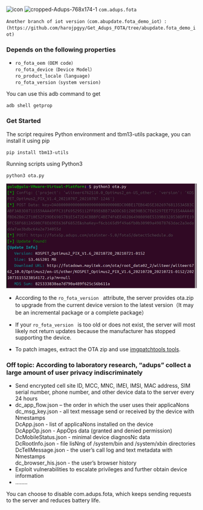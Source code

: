 ![icon](https://github.com/user-attachments/assets/e4436ac8-8583-4e6c-8258-eb4b96afbb59)
![cropped-Adups-768x174-1](https://github.com/user-attachments/assets/a0f9d6c0-a7ee-4ef0-9a35-be00e9983659)
`com.adups.fota`

`
Another branch of iot version（com.abupdate.fota_demo_iot）: (https://github.com/harojpgyy/Get_Adups_FOTA/tree/abupdate.fota_demo_iot)
`

### Depends on the following properties

 
  * 
    ````
    ro_fota_oem（OEM code）
    ro_fota_device（Device Model）
    ro_product_locale（language)
    ro_fota_version（system version)
    ````
 You can use this adb command to get
       
       
    adb shell getprop
### Get Started
The script requires Python environment and tbm13-utils package, you can install it using pip

 ```
pip install tbm13-utils
 ```
Running scripts using Python3
```
python3 ota.py
 ```
 ![Script output when update is found](Examples.jpg)


 * According to the  `ro_fota_version ` attribute, the server provides ota.zip to upgrade from the current device version to the latest version（It may be an incremental package or a complete package）
   
* If your   `ro_fota_version `  is too old or does not exist, the server will most likely not return updates because the manufacturer has stopped supporting the device.
* To patch images, extract the OTA zip and use [imgpatchtools tools](https://github.com/erfanoabdi/imgpatchtools).

### Off topic: According to laboratory research, “adups” collect a large amount of user privacy indiscriminately
* Send encrypted cell site ID, MCC, MNC, IMEI, IMSI, MAC address, SIM serial number, phone number, and other device data to the server every 24 hours
* dc_app_flow.json – the order in which the user uses their applicaNons  
dc_msg_key.json - all text message send or received by the device with Nmestamps  
DcApp.json - list of applicaNons installed on the device  
DcAppOp.json - AppOps data (granted and denied permission)  
DcMobileStatus.json - minimal device diagnosNc data  
DcRootInfo.json - file lisNng of /system/bin and /system/xbin directories  
DcTellMessage.json - the user’s call log and text metadata with Nmestamps  
dc_browser_his.json - the user’s browser history
* Exploit vulnerabilities to escalate privileges and further obtain device information
* ........

You can choose to disable com.adups.fota, which keeps sending requests to the server and reduces battery life.

